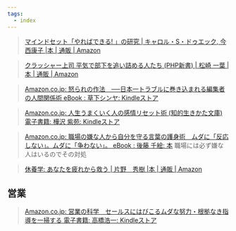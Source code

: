 ```yaml
---
tags:
  - index
---
```

>[マインドセット「やればできる! 」の研究 | キャロル・S・ドゥエック, 今西康子 |本 | 通販 | Amazon](https://www.amazon.co.jp/%E3%83%9E%E3%82%A4%E3%83%B3%E3%83%89%E3%82%BB%E3%83%83%E3%83%88%E3%80%8C%E3%82%84%E3%82%8C%E3%81%B0%E3%81%A7%E3%81%8D%E3%82%8B-%E3%80%8D%E3%81%AE%E7%A0%94%E7%A9%B6-%E3%82%AD%E3%83%A3%E3%83%AD%E3%83%AB%E3%83%BBS%E3%83%BB%E3%83%89%E3%82%A5%E3%82%A8%E3%83%83%E3%82%AF/dp/4794221789)

>[クラッシャー上司 平気で部下を追い詰める人たち (PHP新書) | 松崎 一葉 |本 | 通販 | Amazon](https://www.amazon.co.jp/%E3%82%AF%E3%83%A9%E3%83%83%E3%82%B7%E3%83%A3%E3%83%BC%E4%B8%8A%E5%8F%B8-%E5%B9%B3%E6%B0%97%E3%81%A7%E9%83%A8%E4%B8%8B%E3%82%92%E8%BF%BD%E3%81%84%E8%A9%B0%E3%82%81%E3%82%8B%E4%BA%BA%E3%81%9F%E3%81%A1-PHP%E6%96%B0%E6%9B%B8-%E6%9D%BE%E5%B4%8E-%E4%B8%80%E8%91%89/dp/4569832059)

>[Amazon.co.jp: 怒られの作法　──日本一トラブルに巻き込まれる編集者の人間関係術 eBook : 草下シンヤ: Kindleストア](https://www.amazon.co.jp/exec/obidos/ASIN/B0C332BDV4/mumi-22/ref=nosim/)

>[Amazon.co.jp: 人生うまくいく人の感情リセット術 (知的生きかた文庫) 電子書籍: 樺沢 紫苑: Kindleストア](https://www.amazon.co.jp/exec/obidos/ASIN/B07M5BT4ZB/mumi-22/ref=nosim/)

>[Amazon.co.jp: 職場の嫌な人から自分を守る言葉の護身術　ムダに「反応しない」。ムダに「争わない」。 eBook : 後藤 千絵: 本](https://www.amazon.co.jp/exec/obidos/ASIN/B0BX99X22B/mumi-22/ref=nosim/)
>職場には必ず嫌な人はいるのでその対処

>[休養学: あなたを疲れから救う | 片野　秀樹 |本 | 通販 | Amazon](https://www.amazon.co.jp/%E4%BC%91%E9%A4%8A%E5%AD%A6-%E3%81%82%E3%81%AA%E3%81%9F%E3%82%92%E7%96%B2%E3%82%8C%E3%81%8B%E3%82%89%E6%95%91%E3%81%86-%E7%89%87%E9%87%8E-%E7%A7%80%E6%A8%B9/dp/4492047484?ie=UTF8)


## 営業
>[Amazon.co.jp: 営業の科学　セールスにはびこるムダな努力・根拠なき指導を一掃する 電子書籍: 高橋浩一: Kindleストア](https://www.amazon.co.jp/exec/obidos/ASIN/B0CZ3LN6Y9/mumi-22/ref=nosim/)

